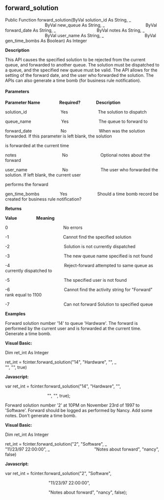 forward_solution
----------------

Public Function forward_solution(ByVal solution_id As String, _
                                 ByVal new_queue As String, _
                                 ByVal forward_date As String, _
                                 ByVal notes As String, _
                                 ByVal user_name As String, _
                                 ByVal gen_time_bombs As Boolean) As Integer

**Description**

This API causes the specified solution to be rejected from the current queue, and forwarded to another queue. The solution must be dispatched to a queue, and the specified new queue must be valid. The API allows for the setting of the forward date, and the user who forwarded the solution. The APIs can also generate a time bomb (for business rule notification).

#### Parameters
**Parameter Name**                **Required?**             **Description**

solution_id                            Yes                         The solution to dispatch

queue_name                         Yes                         The queue to forward to

forward_date                        No                           When was the solution forwarded. If this parameter is left blank, the solution

is forwarded at the current time

notes                                      No                           Optional notes about the forward

user_name                             No                           The user who forwarded the solution. If left blank, the current user

performs the forward

gen_time_bombs                 Yes                         Should a time bomb record be created for business rule notification?

**Returns**

**Value**                **Meaning**

0                                              No errors

-1                                             Cannot find the specified solution

-2                                             Solution is not currently dispatched

-3                                             The new queue name specified is not found

-4                                             Reject-forward attempted to same queue as currently dispatched to

-5                                             The specified user is not found

-6                                             Cannot find the activity string for "Forward" rank equal to 1100

-7                                             Can not forward Solution to specified queue

**Examples**

 Forward solution number '14' to queue 'Hardware'. The forward is performed by the current user and is forwarded at the current time. Generate a time bomb.

**Visual Basic:**

Dim ret_int As Integer

ret_int = fcinter.forward_solution("14", "Hardware", "", _
                                   "", "", true)

**Javascript:**

var ret_int = fcinter.forward_solution("14", "Hardware", "",

                                   "", "", true);

 Forward solution number '2' at 10PM on November 23rd of 1997 to 'Software'. Forward should be logged as performed by Nancy. Add some notes. Don't generate a time bomb.

**Visual Basic:**

Dim ret_int As Integer

ret_int = fcinter.forward_solution("2", "Software", _
                                    "11/23/97 22:00:00", _
                                    "Notes about forward", "nancy", false)

**Javascript:**

var ret_int = fcinter.forward_solution("2", "Software",

                                    "11/23/97 22:00:00",

                                    "Notes about forward", "nancy", false);